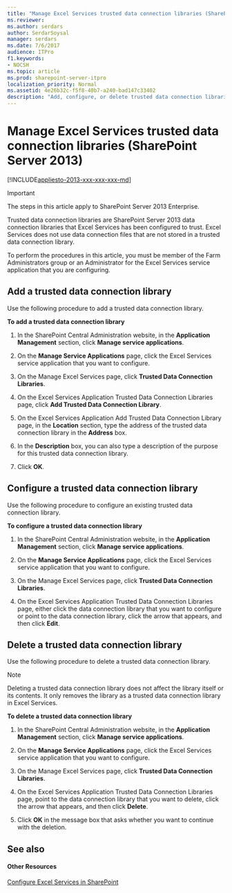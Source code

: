 ```yaml
---
title: "Manage Excel Services trusted data connection libraries (SharePoint Server 2013)"
ms.reviewer: 
ms.author: serdars
author: SerdarSoysal
manager: serdars
ms.date: 7/6/2017
audience: ITPro
f1.keywords:
- NOCSH
ms.topic: article
ms.prod: sharepoint-server-itpro
localization_priority: Normal
ms.assetid: 4e26b32c-f5f8-40b7-a240-bad147c33402
description: "Add, configure, or delete trusted data connection libraries in Excel Services in SharePoint Server."
---
```


# Manage Excel Services trusted data connection libraries (SharePoint Server 2013)

[!INCLUDE[appliesto-2013-xxx-xxx-xxx-md](../includes/appliesto-2013-xxx-xxx-xxx-md.md)]
  
> [!IMPORTANT]
> The steps in this article apply to SharePoint Server 2013 Enterprise. 
  
Trusted data connection libraries are SharePoint Server 2013 data connection libraries that Excel Services has been configured to trust. Excel Services does not use data connection files that are not stored in a trusted data connection library.
  
To perform the procedures in this article, you must be member of the Farm Administrators group or an Administrator for the Excel Services service application that you are configuring.
  
    
## Add a trusted data connection library
<a name="proc1"> </a>

Use the following procedure to add a trusted data connection library.
  
 **To add a trusted data connection library**
  
1. In the SharePoint Central Administration website, in the **Application Management** section, click **Manage service applications**.
    
2. On the **Manage Service Applications** page, click the Excel Services service application that you want to configure. 
    
3. On the Manage Excel Services page, click **Trusted Data Connection Libraries**.
    
4. On the Excel Services Application Trusted Data Connection Libraries page, click **Add Trusted Data Connection Library**.
    
5. On the Excel Services Application Add Trusted Data Connection Library page, in the **Location** section, type the address of the trusted data connection library in the **Address** box. 
    
6. In the **Description** box, you can also type a description of the purpose for this trusted data connection library. 
    
7. Click **OK**.
    
## Configure a trusted data connection library
<a name="proc2"> </a>

Use the following procedure to configure an existing trusted data connection library.
  
 **To configure a trusted data connection library**
  
1. In the SharePoint Central Administration website, in the **Application Management** section, click **Manage service applications**.
    
2. On the **Manage Service Applications** page, click the Excel Services service application that you want to configure. 
    
3. On the Manage Excel Services page, click **Trusted Data Connection Libraries**.
    
4. On the Excel Services Application Trusted Data Connection Libraries page, either click the data connection library that you want to configure or point to the data connection library, click the arrow that appears, and then click **Edit**.
    
## Delete a trusted data connection library
<a name="proc3"> </a>

Use the following procedure to delete a trusted data connection library.
  
> [!NOTE]
> Deleting a trusted data connection library does not affect the library itself or its contents. It only removes the library as a trusted data connection library in Excel Services. 
  
 **To delete a trusted data connection library**
  
1. In the SharePoint Central Administration website, in the **Application Management** section, click **Manage service applications**.
    
2. On the **Manage Service Applications** page, click the Excel Services service application that you want to configure. 
    
3. On the Manage Excel Services page, click **Trusted Data Connection Libraries**.
    
4. On the Excel Services Application Trusted Data Connection Libraries page, point to the data connection library that you want to delete, click the arrow that appears, and then click **Delete**.
    
5. Click **OK** in the message box that asks whether you want to continue with the deletion. 
    
## See also
<a name="proc3"> </a>

#### Other Resources

[Configure Excel Services in SharePoint](./configure-excel-services.md)